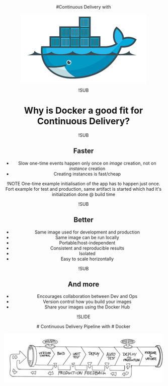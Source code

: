 <!-- .slide: data-background="#6B205E" -->
<center>
#Continuous Delivery
with

![Docker logo](img/docker-logo-no-text.png) <!-- .element: class="noborder" -->

!SUB
<!-- .slide: data-background="#6B205E" -->
# Why is Docker a good fit for Continuous Delivery? <!-- .element: style="text-align: center" -->

!SUB
## Faster
- Slow one-time events happen only once on _image_ creation, not on _instance_ creation
- Creating instances is fast/cheap

!NOTE
One-time example initialisation of the app has to happen just once. Fort example for test and production, same artifact is started which had it's initialization done @ build time

!SUB
## Better
- Same image used for development and production
- Same image can be run locally
- Portable/host-independent
- Consistent and reproducible results
- Isolated
- Easy to scale horizontally

!SUB
## And more
- Encourages collaboration between Dev and Ops
- Version control how you build your images
- Share your images using the Docker Hub


!SLIDE
<!-- .slide: data-background="#6B205E" -->
<center>
# Continuous Delivery Pipeline
with
# Docker

![Continuous Deployment Pipeline](img/continuous-deployment-pipeline.png) <!-- .element: class="noborder" -->
